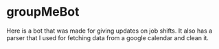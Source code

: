 # groupMeBot

Here is a bot that was made for giving updates on job shifts.
It also has a parser that I used for fetching data from a google calendar and clean it.
